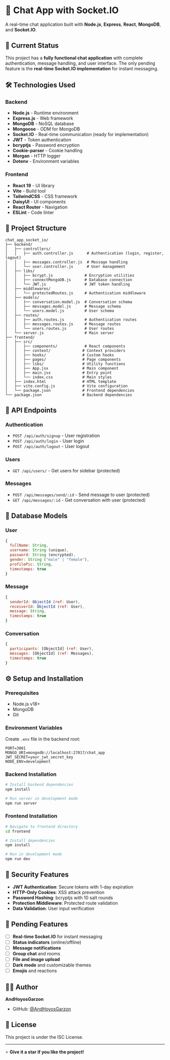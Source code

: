 # 💬 Chat App with Socket.IO

A real-time chat application built with **Node.js**, **Express**, **React**, **MongoDB**, and **Socket.IO**.

## 🚀 Current Status

This project has a **fully functional chat application** with complete authentication, message handling, and user interface. The only pending feature is the **real-time Socket.IO implementation** for instant messaging.

## 🛠️ Technologies Used

### Backend

- **Node.js** - Runtime environment
- **Express.js** - Web framework
- **MongoDB** - NoSQL database
- **Mongoose** - ODM for MongoDB
- **Socket.IO** - Real-time communication (ready for implementation)
- **JWT** - Token authentication
- **bcryptjs** - Password encryption
- **Cookie-parser** - Cookie handling
- **Morgan** - HTTP logger
- **Dotenv** - Environment variables

### Frontend

- **React 19** - UI library
- **Vite** - Build tool
- **TailwindCSS** - CSS framework
- **DaisyUI** - UI components
- **React Router** - Navigation
- **ESLint** - Code linter

## 📁 Project Structure

```
chat_app_socket_io/
├── backend/
│   ├── controllers/
│   │   ├── auth.controller.js      # Authentication (login, register, logout)
│   │   ├── messages.controller.js  # Message handling
│   │   └── user.controller.js      # User management
│   ├── libs/
│   │   ├── bcrypt.js              # Encryption utilities
│   │   ├── connectMongoDB.js      # Database connection
│   │   └── JWT.js                 # JWT token handling
│   ├── middlewares/
│   │   └── protectedRoutes.js     # Authentication middleware
│   ├── models/
│   │   ├── conversation.model.js  # Conversation schema
│   │   ├── messages.model.js      # Message schema
│   │   └── users.model.js         # User schema
│   ├── routes/
│   │   ├── auth.routes.js         # Authentication routes
│   │   ├── messages.routes.js     # Message routes
│   │   └── users.routes.js        # User routes
│   └── server.js                  # Main server
├── frontend/
│   ├── src/
│   │   ├── components/            # React components
│   │   ├── context/              # Context providers
│   │   ├── hooks/                # Custom hooks
│   │   ├── pages/                # Page components
│   │   ├── libs/                 # Utility functions
│   │   ├── App.jsx               # Main component
│   │   ├── main.jsx              # Entry point
│   │   └── index.css             # Main styles
│   ├── index.html                # HTML template
│   ├── vite.config.js            # Vite configuration
│   └── package.json              # Frontend dependencies
└── package.json                  # Backend dependencies
```

## 🔗 API Endpoints

### Authentication

- `POST /api/auth/signup` - User registration
- `POST /api/auth/login` - User login
- `POST /api/auth/logout` - User logout

### Users

- `GET /api/users/` - Get users for sidebar (protected)

### Messages

- `POST /api/messages/send/:id` - Send message to user (protected)
- `GET /api/messages/:id` - Get conversation with user (protected)

## 💾 Database Models

### User

```javascript
{
  fullName: String,
  username: String (unique),
  password: String (encrypted),
  gender: String ("male" | "female"),
  profilePic: String,
  timestamps: true
}
```

### Message

```javascript
{
  senderId: ObjectId (ref: User),
  receiverId: ObjectId (ref: User),
  message: String,
  timestamps: true
}
```

### Conversation

```javascript
{
  participants: [ObjectId] (ref: User),
  messages: [ObjectId] (ref: Messages),
  timestamps: true
}
```

## ⚙️ Setup and Installation

### Prerequisites

- Node.js v18+
- MongoDB
- Git

### Environment Variables

Create `.env` file in the backend root:

```env
PORT=3001
MONGO_URI=mongodb://localhost:27017/chat_app
JWT_SECRET=your_jwt_secret_key
NODE_ENV=development
```

### Backend Installation

```bash
# Install backend dependencies
npm install

# Run server in development mode
npm run server
```

### Frontend Installation

```bash
# Navigate to frontend directory
cd frontend

# Install dependencies
npm install

# Run in development mode
npm run dev
```

## 🔐 Security Features

- **JWT Authentication**: Secure tokens with 1-day expiration
- **HTTP-Only Cookies**: XSS attack prevention
- **Password Hashing**: bcryptjs with 10 salt rounds
- **Protection Middleware**: Protected route validation
- **Data Validation**: User input verification

## 🎯 Pending Features

- [ ] **Real-time Socket.IO** for instant messaging
- [ ] **Status indicators** (online/offline)
- [ ] **Message notifications**
- [ ] **Group chat** and rooms
- [ ] **File and image upload**
- [ ] **Dark mode** and customizable themes
- [ ] **Emojis** and reactions

## 👨‍💻 Author

**AndHoyosGarzon**

- GitHub: [@AndHoyosGarzon](https://github.com/AndHoyosGarzon)

## 📄 License

This project is under the ISC License.

---

⭐ **Give it a star if you like the project!**
